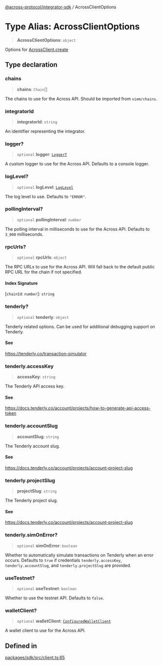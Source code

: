 [@across-protocol/integrator-sdk](../globals.md) / AcrossClientOptions

# Type Alias: AcrossClientOptions

> **AcrossClientOptions**: `object`

Options for [AcrossClient.create](../classes/AcrossClient.md#create)

## Type declaration

### chains

> **chains**: `Chain`[]

The chains to use for the Across API. Should be imported from `viem/chains`.

### integratorId

> **integratorId**: `string`

An identifier representing the integrator.

### logger?

> `optional` **logger**: [`LoggerT`](LoggerT.md)

A custom logger to use for the Across API. Defaults to a console logger.

### logLevel?

> `optional` **logLevel**: [`LogLevel`](LogLevel.md)

The log level to use. Defaults to `"ERROR"`.

### pollingInterval?

> `optional` **pollingInterval**: `number`

The polling interval in milliseconds to use for the Across API.
Defaults to `3_000` milliseconds.

### rpcUrls?

> `optional` **rpcUrls**: `object`

The RPC URLs to use for the Across API. Will fall back to the default public RPC URL
for the chain if not specified.

#### Index Signature

 \[`chainId`: `number`\]: `string`

### tenderly?

> `optional` **tenderly**: `object`

Tenderly related options. Can be used for additional debugging support on Tenderly.

#### See

https://tenderly.co/transaction-simulator

### tenderly.accessKey

> **accessKey**: `string`

The Tenderly API access key.

#### See

https://docs.tenderly.co/account/projects/how-to-generate-api-access-token

### tenderly.accountSlug

> **accountSlug**: `string`

The Tenderly account slug.

#### See

https://docs.tenderly.co/account/projects/account-project-slug

### tenderly.projectSlug

> **projectSlug**: `string`

The Tenderly project slug.

#### See

https://docs.tenderly.co/account/projects/account-project-slug

### tenderly.simOnError?

> `optional` **simOnError**: `boolean`

Whether to automatically simulate transactions on Tenderly when an error occurs.
Defaults to `true` if credentials `tenderly.accessKey`, `tenderly.accountSlug`,
and `tenderly.projectSlug` are provided.

### useTestnet?

> `optional` **useTestnet**: `boolean`

Whether to use the testnet API. Defaults to `false`.

### walletClient?

> `optional` **walletClient**: [`ConfiguredWalletClient`](ConfiguredWalletClient.md)

A wallet client to use for the Across API.

## Defined in

[packages/sdk/src/client.ts:65](https://github.com/across-protocol/toolkit/blob/eee89a253938d54aa640eb34f40c2d714b9d031f/packages/sdk/src/client.ts#L65)
